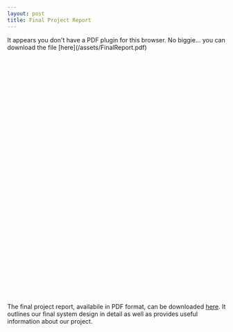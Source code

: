 ```yaml
---
layout: post
title: Final Project Report
---
```


<div style="width:100%; height: 600px;">
<object data="/assets/FinalReport.pdf" type="application/pdf" width="100%" height="100%">
It appears you don't have a PDF plugin for this browser. No biggie... you can download the file [here](/assets/FinalReport.pdf)
</object></div>

The final project report, availabile in PDF format, can be downloaded [here](/assets/FinalReport.pdf). It outlines our final system design in detail as well as provides useful information about our project.
